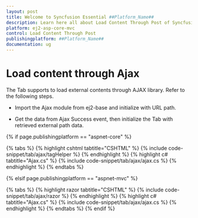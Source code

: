 ```yaml
---
layout: post
title: Welcome to Syncfusion Essential ##Platform_Name##
description: Learn here all about Load Content Through Post of Syncfusion Essential ##Platform_Name## widgets based on HTML5 and jQuery.
platform: ej2-asp-core-mvc
control: Load Content Through Post
publishingplatform: ##Platform_Name##
documentation: ug
---
```



# Load content through Ajax

The Tab supports to load external contents through AJAX library. Refer to the following steps.

* Import the Ajax module from ej2-base and initialize with URL path.

* Get the data from Ajax Success event, then initialize the Tab with retrieved external path data.

{% if page.publishingplatform == "aspnet-core" %}

{% tabs %}
{% highlight cshtml tabtitle="CSHTML" %}
{% include code-snippet/tab/ajax/tagHelper %}
{% endhighlight %}
{% highlight c# tabtitle="Ajax.cs" %}
{% include code-snippet/tab/ajax/ajax.cs %}
{% endhighlight %}
{% endtabs %}

{% elsif page.publishingplatform == "aspnet-mvc" %}

{% tabs %}
{% highlight razor tabtitle="CSHTML" %}
{% include code-snippet/tab/ajax/razor %}
{% endhighlight %}
{% highlight c# tabtitle="Ajax.cs" %}
{% include code-snippet/tab/ajax/ajax.cs %}
{% endhighlight %}
{% endtabs %}
{% endif %}


